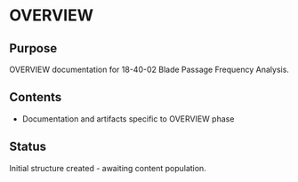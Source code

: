 # OVERVIEW

## Purpose
OVERVIEW documentation for 18-40-02 Blade Passage Frequency Analysis.

## Contents
- Documentation and artifacts specific to OVERVIEW phase

## Status
Initial structure created - awaiting content population.
